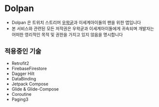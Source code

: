 # Dolpan

- Dolpan 은 
트위치 스트리머 [우왁굳](https://twitch.tv/woowakgood)과 이세계아이돌의 팬을 위한 앱입니다
- 본 서비스와 관련된 모든 저작권은 우왁굳과 이세계아이돌에게 귀속되며
개발자는 어떠한 영리적인 목적 및 권한을 가지고 있지 않음을 명시합니다

## 적용중인 기술
- Retrofit2
- FirebaseFirestore
- Dagger Hilt
- DataBinding
- Jetpack Compose
- Glide & Glide-Compose
- Coroutine
- Paging3
